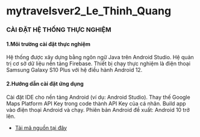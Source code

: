 # mytravelsver2_Le_Thinh_Quang
### CÀI ĐẶT HỆ THỐNG THỰC NGHIỆM



#### 1.Môi trường cài đặt thực nghiệm
Hệ thống được xây dựng bằng ngôn ngữ Java trên Android Studio.
Hệ quản trị cơ sở dữ liệu nền tảng Firebase. 
Thiết bị chạy thực nghiệm là điện thoại Samsung Galaxy S10 Plus với hệ điều hành Android 12. 

#### 2.Hướng dẫn cài đặt ứng dụng 

Cài đặt IDE cho nền tảng Android (ví dụ: Android Studio).
Thay thế Google Maps Platform API Key trong code thành API Key của cá nhân.
Build app vào điện thoại Android và chạy.
Phiên bản Android đề xuất: Android 10 trở lên.
+ [Tải mã nguồn tại đây](https://github.com/lentn182632/mytravelsver2_Le_Thinh_Quang)
